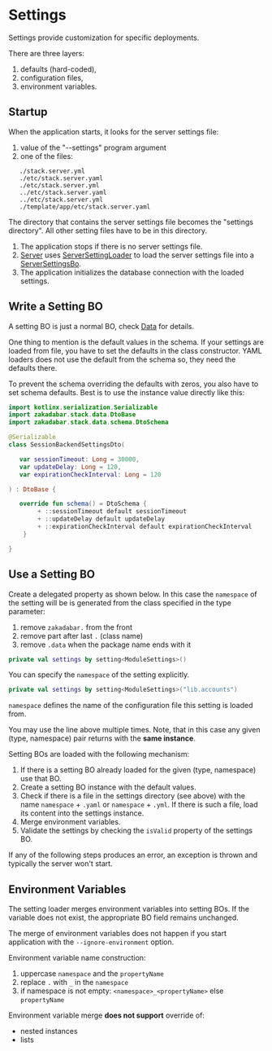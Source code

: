 # Settings

Settings provide customization for specific deployments.

There are three layers:

1. defaults (hard-coded),
1. configuration files,
1. environment variables.

## Startup

When the application starts, it looks for the server settings file:

1. value of the "--settings" program argument
2. one of the files:

```
   ./stack.server.yml
   ./etc/stack.server.yaml
   ./etc/stack.server.yml
   ../etc/stack.server.yaml
   ../etc/stack.server.yml
   ./template/app/etc/stack.server.yaml
```

The directory that contains the server settings file becomes the
"settings directory". All other setting files have to be in this directory.

1. The application stops if there is no server settings file.
1. [Server](/core/core/src/jvmMain/kotlin/zakadabar/core/Server.kt) uses 
   [ServerSettingLoader](/core/core/src/jvmMain/kotlin/zakadabar/core/setting/ServerSettingLoader.kt) 
   to load the server settings file into a
   [ServerSettingsBo](/core/core/src/commonMain/kotlin/zakadabar/stack/data/builtin/settings/ServerSettingsBo.kt).
1. The application initializes the database connection with the loaded settings.

## Write a Setting BO

A setting BO is just a normal BO, check [Data](../common/Data.md) for details.

One thing to mention is the default values in the schema. If your settings are loaded from file, you have to set the defaults in the class constructor. YAML loaders does not use the default from the
schema so, they need the defaults there.

To prevent the schema overriding the defaults with zeros, you also have to set schema defaults. Best is to use the instance value directly like this:

```kotlin
import kotlinx.serialization.Serializable
import zakadabar.stack.data.DtoBase
import zakadabar.stack.data.schema.DtoSchema

@Serializable
class SessionBackendSettingsDto(

   var sessionTimeout: Long = 30000,
   var updateDelay: Long = 120,
   var expirationCheckInterval: Long = 120

) : DtoBase {

   override fun schema() = DtoSchema {
        + ::sessionTimeout default sessionTimeout
        + ::updateDelay default updateDelay
        + ::expirationCheckInterval default expirationCheckInterval
    }

}
```

## Use a Setting BO

Create a delegated property as shown below. In this case the `namespace` of the
setting will be is generated from the class specified in the type parameter:

1. remove `zakadabar.` from the front
1. remove part after last `.` (class name)
1. remove `.data` when the package name ends with it


```kotlin
private val settings by setting<ModuleSettings>()
```

You can specify the `namespace` of the setting explicitly.

```kotlin
private val settings by setting<ModuleSettings>("lib.accounts")
```

`namespace` defines the name of the configuration file this setting is loaded from.

You may use the line above multiple times. Note, that in this case any given (type, namespace)
pair returns with the **same instance**.

Setting BOs are loaded with the following mechanism:

1. If there is a setting BO already loaded for the given (type, namespace) use that BO.
1. Create a setting BO instance with the default values.
1. Check if there is a file in the settings directory (see above) with the name `namespace` + `.yaml` or
   `namespace` + `.yml`. If there is such a file, load its content into the settings instance.
1. Merge environment variables.   
1. Validate the settings by checking the `isValid` property of the settings BO.

If any of the following steps produces an error, an exception is thrown and typically the server won't start.

## Environment Variables

The setting loader merges environment variables into setting BOs. If the variable
does not exist, the appropriate BO field remains unchanged.

The merge of environment variables does not happen if you start application with 
the `--ignore-environment` option.

Environment variable name construction:

1. uppercase `namespace` and the `propertyName`
1. replace `.` with `_` in the `namespace`
1. if namespace is not empty: `<namespace>_<propertyName>` else `propertyName`

Environment variable merge **does not support** override of:

- nested instances
- lists
